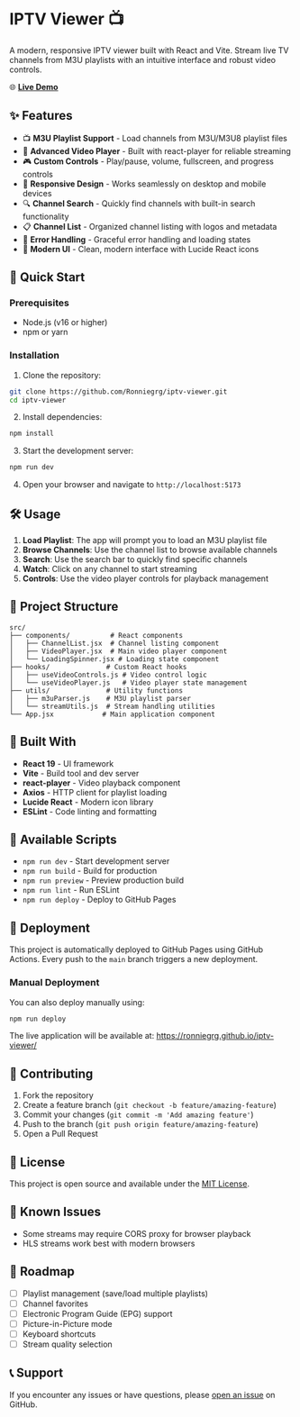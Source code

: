 # IPTV Viewer 📺

A modern, responsive IPTV viewer built with React and Vite. Stream live TV channels from M3U playlists with an intuitive interface and robust video controls.

🌐 **[Live Demo](https://ronniegrg.github.io/iptv-viewer/)**

## ✨ Features

- 📺 **M3U Playlist Support** - Load channels from M3U/M3U8 playlist files
- 🎥 **Advanced Video Player** - Built with react-player for reliable streaming
- 🎮 **Custom Controls** - Play/pause, volume, fullscreen, and progress controls
- 📱 **Responsive Design** - Works seamlessly on desktop and mobile devices
- 🔍 **Channel Search** - Quickly find channels with built-in search functionality
- 📋 **Channel List** - Organized channel listing with logos and metadata
- 🎯 **Error Handling** - Graceful error handling and loading states
- 🎨 **Modern UI** - Clean, modern interface with Lucide React icons

## 🚀 Quick Start

### Prerequisites

- Node.js (v16 or higher)
- npm or yarn

### Installation

1. Clone the repository:

```bash
git clone https://github.com/Ronniegrg/iptv-viewer.git
cd iptv-viewer
```

2. Install dependencies:

```bash
npm install
```

3. Start the development server:

```bash
npm run dev
```

4. Open your browser and navigate to `http://localhost:5173`

## 🛠️ Usage

1. **Load Playlist**: The app will prompt you to load an M3U playlist file
2. **Browse Channels**: Use the channel list to browse available channels
3. **Search**: Use the search bar to quickly find specific channels
4. **Watch**: Click on any channel to start streaming
5. **Controls**: Use the video player controls for playback management

## 📁 Project Structure

```
src/
├── components/          # React components
│   ├── ChannelList.jsx  # Channel listing component
│   ├── VideoPlayer.jsx  # Main video player component
│   └── LoadingSpinner.jsx # Loading state component
├── hooks/              # Custom React hooks
│   ├── useVideoControls.js # Video control logic
│   └── useVideoPlayer.js   # Video player state management
├── utils/              # Utility functions
│   ├── m3uParser.js    # M3U playlist parser
│   └── streamUtils.js  # Stream handling utilities
└── App.jsx            # Main application component
```

## 🧰 Built With

- **React 19** - UI framework
- **Vite** - Build tool and dev server
- **react-player** - Video playback component
- **Axios** - HTTP client for playlist loading
- **Lucide React** - Modern icon library
- **ESLint** - Code linting and formatting

## 🔧 Available Scripts

- `npm run dev` - Start development server
- `npm run build` - Build for production
- `npm run preview` - Preview production build
- `npm run lint` - Run ESLint
- `npm run deploy` - Deploy to GitHub Pages

## 🚀 Deployment

This project is automatically deployed to GitHub Pages using GitHub Actions. Every push to the `main` branch triggers a new deployment.

### Manual Deployment

You can also deploy manually using:

```bash
npm run deploy
```

The live application will be available at: https://ronniegrg.github.io/iptv-viewer/

## 🤝 Contributing

1. Fork the repository
2. Create a feature branch (`git checkout -b feature/amazing-feature`)
3. Commit your changes (`git commit -m 'Add amazing feature'`)
4. Push to the branch (`git push origin feature/amazing-feature`)
5. Open a Pull Request

## 📄 License

This project is open source and available under the [MIT License](LICENSE).

## 🐛 Known Issues

- Some streams may require CORS proxy for browser playback
- HLS streams work best with modern browsers

## 🚧 Roadmap

- [ ] Playlist management (save/load multiple playlists)
- [ ] Channel favorites
- [ ] Electronic Program Guide (EPG) support
- [ ] Picture-in-Picture mode
- [ ] Keyboard shortcuts
- [ ] Stream quality selection

## 📞 Support

If you encounter any issues or have questions, please [open an issue](https://github.com/Ronniegrg/iptv-viewer/issues) on GitHub.
